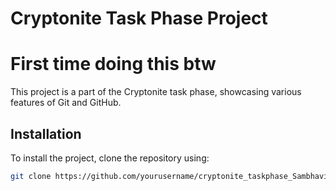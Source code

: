 # Cryptonite Task Phase Project
# First time doing this btw

This project is a part of the Cryptonite task phase, showcasing various features of Git and GitHub.

## Installation

To install the project, clone the repository using:
```bash
git clone https://github.com/yourusername/cryptonite_taskphase_Sambhavit.git

